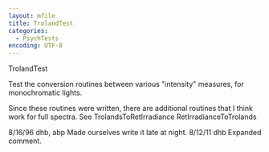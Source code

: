 ```yaml
---
layout: mfile
title: TrolandTest
categories:
  - PsychTests
encoding: UTF-8
---
```


TrolandTest

Test the conversion routines between various "intensity"
measures, for monochromatic lights.

Since these routines were written, there are additional
routines that I think work for full spectra.  See
  TrolandsToRetIrradiance
  RetIrradianceToTrolands

8/16/96  dhb, abp  Made ourselves write it late at night.
8/12/11  dhb       Expanded comment.